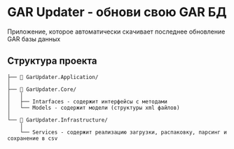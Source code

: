 # GAR Updater - обнови свою GAR БД
Приложение, которое автоматически скачивает последнее обновление GAR базы данных

## Структура проекта
```
├── 📁 GarUpdater.Application/
│
├── 📁 GarUpdater.Core/
│   │
│   ├── Intarfaces - содержит интерфейсы с методами
│   └── Models - содержит модели (структуры xml файлов)
│
└── 📁 GarUpdater.Infrastructure/
    │
    └── Services - содержит реализацию загрузки, распаковку, парсинг и сохранение в csv
```
